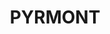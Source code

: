 ---
lastmod: '2025-04-06T06:05:20+00:00'
latitude: -33.871222
layout: suburb
longitude: 151.193055
postcode: '2009'
state: NSW
title: PYRMONT
url: /nsw/pyrmont/
---